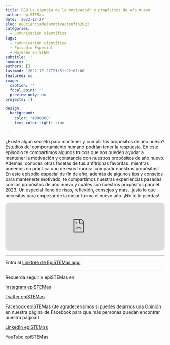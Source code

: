 ```yaml
---
title: E88 La ciencia de la motivación y propósitos de año nuevo
author: epiSTEMas
date: '2022-12-27'
slug: e88cienciadelamotivacionfin2022
categories:
  - Comunicación científica
tags:
  - comunicación científica
  - Episodio Especial
  - Mujeres en STEM
subtitle: ''
summary: ''
authors: []
lastmod: '2022-12-27T21:51:22+01:00'
featured: no
image:
  caption: ''
  focal_point: ''
  preview_only: no
projects: []

design:
  background:
    color: "#000000"
    text_color_light: true

---
```



¿Existe algún secreto para mantener y cumplir los propósitos de año nuevo? Estudios del comportamiento humano podrían tener la respuesta. En este episodio te compartimos algunos trucos que nos pueden ayudar a mantener la motivación y constancia con nuestros propósitos de año nuevo. Además, conoces otras facetas de tus anfitrionas favoritas, mientras ponemos en práctica uno de esos trucos: ¡compartir nuestros propósitos! En este episodio especial de fin de año, además de algunos tips y consejos para mantenerte motivado, te compartimos nuestras experiencias pasadas con los propósitos de año nuevo y cuáles son nuestros propósitos para el 2023. Un especial lleno de risas, reflexión, consejos y más...justo lo que necesitas para empezar de la mejor forma el nuevo año. ¡No te lo pierdas!

<iframe style="border-radius:12px" src="https://open.spotify.com/embed/episode/2QfRYkgg8DmFBwmI3J2oUL?utm_source=generator&theme=0" width="100%" height="152" frameBorder="0" allowfullscreen="" allow="autoplay; clipboard-write; encrypted-media; fullscreen; picture-in-picture" loading="lazy"></iframe>

- - - - -

Entra al [Linktree de EpiSTEMas aquí](https://linktr.ee/epiSTEMas)


- - - - -

Recuerda seguir a epiSTEMas en:

[Instagram epiSTEMas](https://www.instagram.com/epistemas/)  

[Twitter epiSTEMas](https://twitter.com/epiSTEMas_Pod)

[Facebook epiSTEMas](https://www.facebook.com/epiSTEMasPod) (¡te agradeceríamos si puedes dejarnos [una Opinión](https://www.facebook.com/epiSTEMasPod/reviews/) en nuestra página de Facebook para que más personas puedan encontrar nuestra página!)

[LinkedIn epiSTEMas](https://www.linkedin.com/company/epistemas-podcast/)

[YouTube epiSTEMas](https://www.youtube.com/@epistemaspodcast)